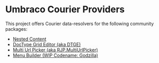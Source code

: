 # Umbraco Courier Providers

This project offers Courier data-resolvers for the following community packages:

- [Nested Content](https://github.com/leekelleher/umbraco-nested-content)
- [DocType Grid Editor (aka DTGE)](https://github.com/leekelleher/umbraco-doc-type-grid-editor)
- [Multi Url Picker (aka RJP.MultiUrlPicker)](https://github.com/rasmusjp/umbraco-multi-url-picker)
- [Menu Builder (WIP Codename: Godzilla)](https://github.com/leekelleher/umbraco-godzilla)

